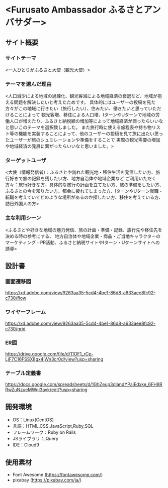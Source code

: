 # <Furusato Ambassador ふるさとアンバサダー>

## サイト概要
### サイトテーマ
<一人ひとりがふるさと大使（観光大使）>

### テーマを選んだ理由
<人口減少による地域の過疎化、観光客減による地域経済の衰退など、地域が抱える問題を解決したいと考えたためです。
 具体的にはユーザーの投稿を見た方々がこの地域に行きたい（旅行したい）、住みたい、働きたいと思っていただけることによって
 観光客増、移住による人口増、IターンやUターンで地域の労働人口が増えたり、ふるさと納税額の増加等によって地域経済が潤ったらいいなと思いこのテーマを選択致しました。
 また旅行時に使える旅程表や持ち物リスト等の機能を実装することによって、他のユーザーの投稿を見て旅に出たい思ったユーザーが旅のシュミレーションや準備をすることで
 実際の観光需要の増加や地域経済の発展に繋がったらいいなと思いました。>

### ターゲットユーザ
<大使（情報発信者）：ふるさとや訪れた観光地・移住生活を発信したい方、旅行好きで旅の記録を残したい方、地方自治体や地域企業など
 ご利用いただく方々：旅行好きな方、具体的な旅行の計画を立てたい方、旅の準備をしたい方、
 ふるさとの今を知りたい方、都会に疲れてしまった方、IターンやUターン就職・転職を考えていてどのような場所があるのか探したい方、移住を考えている方、訪日外国人の方>

### 主な利用シーン
<ふるさとや好きな地域の魅力発信、旅の計画・準備・記録、旅行先や移住先を決める時の参考にする、
 地方自治体や地域企業・商品・ご当地キャラクターのマーケティング・PR活動、ふるさと納税サイトやIターン・Uターンサイトへの誘導>

## 設計書
### 画面遷移図
<https://xd.adobe.com/view/9263aa35-5cd4-4be1-86d8-a633aee8fc92-c730/flow>

### ワイヤーフレーム
<https://xd.adobe.com/view/9263aa35-5cd4-4be1-86d8-a633aee8fc92-c730/grid>

### ER図
<https://drive.google.com/file/d/11OF1_rCp-LjF7C16FSSX8gx4jWn3cr0d/view?usp=sharing>

### テーブル定義書
<https://docs.google.com/spreadsheets/d/1GhZeup3dlandYPaiEdxke_6FH8RRwZuNzueMWqi3avk/edit?usp=sharing>

## 開発環境
- OS：Linux(CentOS)
- 言語：HTML,CSS,JavaScript,Ruby,SQL
- フレームワーク：Ruby on Rails
- JSライブラリ：jQuery
- IDE：Cloud9

## 使用素材
- Font Awesome (https://fontawesome.com/)
- pixabay (https://pixabay.com/ja/)